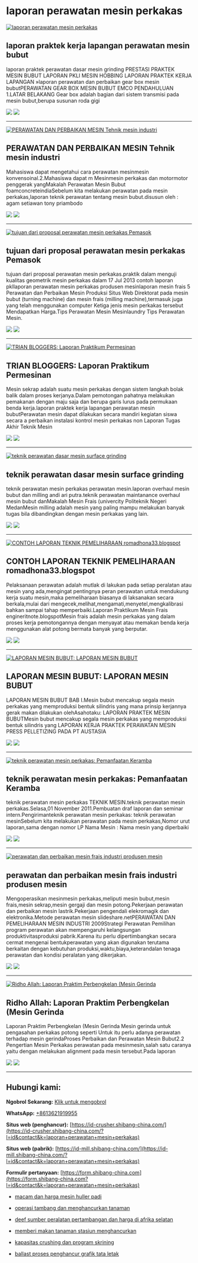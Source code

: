 # laporan perawatan mesin perkakas

<a href="https://swt.shibang-china.com/?l=id&img&k=laporan+perawatan+mesin+perkakas" target="_blank">![laporan perawatan mesin perkakas](http://static.shibang-china.com/all-800x300/1447.jpg)</a>

## laporan praktek kerja lapangan perawatan mesin bubut
laporan praktek perawatan dasar mesin grinding PRESTASI PRAKTEK MESIN BUBUT LAPORAN PKLI MESIN HOBBING LAPORAN PRAKTEK KERJA LAPANGAN »laporan perawatan dan perbaikan gear box mesin bubutPERAWATAN GEAR BOX MESIN BUBUT EMCO PENDAHULUAN 1.LATAR BELAKANG Gear box adalah bagian dari sistem transmisi pada mesin bubut,berupa susunan roda gigi


<a href="https://whatsapp.shibangsoft.com/WhatsApp.php" target="_blank" title="WhatsApp">![](http://static.shibang-china.com/icon/whatsapp.png)</a> <a href="https://swt.shibang-china.com/?l=id&icon&k=laporan+perawatan+mesin+perkakas" target="_blank">![](http://static.shibang-china.com/icon/chat-id.png)</a>

---

<a href="https://swt.shibang-china.com/?l=id&img&k=laporan+perawatan+mesin+perkakas" target="_blank">![PERAWATAN DAN PERBAIKAN MESIN Tehnik mesin industri](http://static.shibang-china.com/all-800x300/1417.jpg)</a>

## PERAWATAN DAN PERBAIKAN MESIN Tehnik mesin industri
Mahasiswa dapat mengetahui cara perawatan mesinmesin konvensoinal.2.Mahasiswa dapat m Mesinmesin perkakas dan motormotor penggerak yangMakalah Perawatan Mesin Bubut foamconcreteindiaSebelum kita melakukan perawatan pada mesin perkakas,laporan teknik perawatan tentang mesin bubut.disusun oleh : agam setiawan tony priambodo


<a href="https://whatsapp.shibangsoft.com/WhatsApp.php" target="_blank" title="WhatsApp">![](http://static.shibang-china.com/icon/whatsapp.png)</a> <a href="https://swt.shibang-china.com/?l=id&icon&k=laporan+perawatan+mesin+perkakas" target="_blank">![](http://static.shibang-china.com/icon/chat-id.png)</a>

---

<a href="https://swt.shibang-china.com/?l=id&img&k=laporan+perawatan+mesin+perkakas" target="_blank">![tujuan dari proposal perawatan mesin perkakas Pemasok](http://static.shibang-china.com/all-800x300/732.jpg)</a>

## tujuan dari proposal perawatan mesin perkakas Pemasok
tujuan dari proposal perawatan mesin perkakas.praktik dalam menguji kualitas geometrik mesin perkakas dalam 17 Jul 2013 contoh laporan pkllaporan perawatan mesin perkakas produsen mesinlaporan mesin frais 5 Perawatan dan Perbaikan Mesin Produksi Situs Web Direktorat pada mesin bubut (turning machine) dan mesin frais (milling machine),termasuk juga yang telah menggunakan computer Ketiga jenis mesin perkakas tersebut Mendapatkan Harga.Tips Perawatan Mesin Mesinlaundry Tips Perawatan Mesin.


<a href="https://whatsapp.shibangsoft.com/WhatsApp.php" target="_blank" title="WhatsApp">![](http://static.shibang-china.com/icon/whatsapp.png)</a> <a href="https://swt.shibang-china.com/?l=id&icon&k=laporan+perawatan+mesin+perkakas" target="_blank">![](http://static.shibang-china.com/icon/chat-id.png)</a>

---

<a href="https://swt.shibang-china.com/?l=id&img&k=laporan+perawatan+mesin+perkakas" target="_blank">![TRIAN BLOGGERS: Laporan Praktikum Permesinan](http://static.shibang-china.com/all-800x300/1144.jpg)</a>

## TRIAN BLOGGERS: Laporan Praktikum Permesinan
Mesin sekrap adalah suatu mesin perkakas dengan sistem langkah bolak balik dalam proses kerjanya.Dalam pemotongan pahatnya melakukan pemakanan dengan maju saja dan berupa garis lurus pada permukaan benda kerja.laporan praktek kerja lapangan perawatan mesin bubutPerawatan mesin dapat dilakukan secara mandiri kegiatan siswa secara a perbaikan instalasi kontrol mesin perkakas non Laporan Tugas Akhir Teknik Mesin


<a href="https://whatsapp.shibangsoft.com/WhatsApp.php" target="_blank" title="WhatsApp">![](http://static.shibang-china.com/icon/whatsapp.png)</a> <a href="https://swt.shibang-china.com/?l=id&icon&k=laporan+perawatan+mesin+perkakas" target="_blank">![](http://static.shibang-china.com/icon/chat-id.png)</a>

---

<a href="https://swt.shibang-china.com/?l=id&img&k=laporan+perawatan+mesin+perkakas" target="_blank">![teknik perawatan dasar mesin surface grinding](http://static.shibang-china.com/all-800x300/409.jpg)</a>

## teknik perawatan dasar mesin surface grinding
teknik perawatan mesin perkakas perawatan mesin.laporan overhaul mesin bubut dan milling andi ari putra.teknik perawatan maintanance overhaul mesin bubut danMakalah Mesin Frais (univercity Politeknik Negeri MedanMesin milling adalah mesin yang paling mampu melakukan banyak tugas bila dibandingkan dengan mesin perkakas yang lain.


<a href="https://whatsapp.shibangsoft.com/WhatsApp.php" target="_blank" title="WhatsApp">![](http://static.shibang-china.com/icon/whatsapp.png)</a> <a href="https://swt.shibang-china.com/?l=id&icon&k=laporan+perawatan+mesin+perkakas" target="_blank">![](http://static.shibang-china.com/icon/chat-id.png)</a>

---

<a href="https://swt.shibang-china.com/?l=id&img&k=laporan+perawatan+mesin+perkakas" target="_blank">![CONTOH LAPORAN TEKNIK PEMELIHARAAN romadhona33.blogspot](http://static.shibang-china.com/all-800x300/1106.jpg)</a>

## CONTOH LAPORAN TEKNIK PEMELIHARAAN romadhona33.blogspot
Pelaksanaan perawatan adalah mutlak di lakukan pada setiap peralatan atau mesin yang ada,mengingat pentingnya peran perawatan untuk mendukung kerja suatu mesin,maka pemeliharaan biasanya di laksanakan secara berkala,mulai dari mengecek,melihat,mengamati,menyetel,mengkalibrasi bahkan sampai tahap memperbaiki.Laporan Praktikum Mesin Frais engineritnote.blogspotMesin frais adalah mesin perkakas yang dalam proses kerja pemotongannya dengan menyayat atau memakan benda kerja menggunakan alat potong bermata banyak yang berputar.


<a href="https://whatsapp.shibangsoft.com/WhatsApp.php" target="_blank" title="WhatsApp">![](http://static.shibang-china.com/icon/whatsapp.png)</a> <a href="https://swt.shibang-china.com/?l=id&icon&k=laporan+perawatan+mesin+perkakas" target="_blank">![](http://static.shibang-china.com/icon/chat-id.png)</a>

---

<a href="https://swt.shibang-china.com/?l=id&img&k=laporan+perawatan+mesin+perkakas" target="_blank">![LAPORAN MESIN BUBUT: LAPORAN MESIN BUBUT](http://static.shibang-china.com/all-800x300/498.jpg)</a>

## LAPORAN MESIN BUBUT: LAPORAN MESIN BUBUT
LAPORAN MESIN BUBUT BAB I.Mesin bubut mencakup segala mesin perkakas yang memproduksi bentuk silindris yang mana prinsip kerjannya gerak makan dilakukan olehAsahotaku: LAPORAN PRAKTEK MESIN BUBUTMesin bubut mencakup segala mesin perkakas yang memproduksi bentuk silindris yang LAPORAN KERJA PRAKTEK PERAWATAN MESIN PRESS PELLETIZING PADA PT AUSTASIA


<a href="https://whatsapp.shibangsoft.com/WhatsApp.php" target="_blank" title="WhatsApp">![](http://static.shibang-china.com/icon/whatsapp.png)</a> <a href="https://swt.shibang-china.com/?l=id&icon&k=laporan+perawatan+mesin+perkakas" target="_blank">![](http://static.shibang-china.com/icon/chat-id.png)</a>

---

<a href="https://swt.shibang-china.com/?l=id&img&k=laporan+perawatan+mesin+perkakas" target="_blank">![teknik perawatan mesin perkakas: Pemanfaatan Keramba](http://static.shibang-china.com/all-800x300/325.jpg)</a>

## teknik perawatan mesin perkakas: Pemanfaatan Keramba
teknik perawatan mesin perkakas TEKNIK MESIN.teknik perawatan mesin perkakas.Selasa,01 November 2011.Pembuatan draf laporan dan seminar intern.Pengirimanteknik perawatan mesin perkakas: teknik perawatan mesinSebelum kita melakukan perawatan pada mesin perkakas,Nomor urut laporan,sama dengan nomor LP Nama Mesin : Nama mesin yang diperbaiki


<a href="https://whatsapp.shibangsoft.com/WhatsApp.php" target="_blank" title="WhatsApp">![](http://static.shibang-china.com/icon/whatsapp.png)</a> <a href="https://swt.shibang-china.com/?l=id&icon&k=laporan+perawatan+mesin+perkakas" target="_blank">![](http://static.shibang-china.com/icon/chat-id.png)</a>

---

<a href="https://swt.shibang-china.com/?l=id&img&k=laporan+perawatan+mesin+perkakas" target="_blank">![perawatan dan perbaikan mesin frais industri produsen mesin](http://static.shibang-china.com/all-800x300/1521.jpg)</a>

## perawatan dan perbaikan mesin frais industri produsen mesin
Mengoperasikan mesinmesin perkakas,meliputi mesin bubut,mesin frais,mesin sekrap,mesin gergaji dan mesin potong.Pekerjaan perawatan dan perbaikan mesin lastrik.Pekerjaan pengendali elekromagik dan elektronika.Metode perawatan mesin slideshare.netPERAWATAN DAN PEMELIHARAAN MESIN INDUSTRI 2009Strategi Perawatan Pemilihan program perawatan akan mempengaruhi kelangsungan produktivitasproduksi pabrik.Karena itu perlu dipertimbangkan secara cermat mengenai bentukperawatan yang akan digunakan terutama berkaitan dengan kebutuhan produksi,waktu,biaya,keterandalan tenaga perawatan dan kondisi peralatan yang dikerjakan.


<a href="https://whatsapp.shibangsoft.com/WhatsApp.php" target="_blank" title="WhatsApp">![](http://static.shibang-china.com/icon/whatsapp.png)</a> <a href="https://swt.shibang-china.com/?l=id&icon&k=laporan+perawatan+mesin+perkakas" target="_blank">![](http://static.shibang-china.com/icon/chat-id.png)</a>

---

<a href="https://swt.shibang-china.com/?l=id&img&k=laporan+perawatan+mesin+perkakas" target="_blank">![Ridho Allah: Laporan Praktim Perbengkelan (Mesin Gerinda](http://static.shibang-china.com/all-800x300/665.jpg)</a>

## Ridho Allah: Laporan Praktim Perbengkelan (Mesin Gerinda
Laporan Praktim Perbengkelan (Mesin Gerinda Mesin gerinda untuk pengasahan perkakas potong seperti Untuk itu perlu adanya perawatan terhadap mesin gerindaProses Perbaikan dan Perawatan Mesin Bubut2.2 Pengertian Mesin Perkakas perawatan pada mesinmesin,salah satu caranya yaitu dengan melakukan alignment pada mesin tersebut.Pada laporan


<a href="https://whatsapp.shibangsoft.com/WhatsApp.php" target="_blank" title="WhatsApp">![](http://static.shibang-china.com/icon/whatsapp.png)</a> <a href="https://swt.shibang-china.com/?l=id&icon&k=laporan+perawatan+mesin+perkakas" target="_blank">![](http://static.shibang-china.com/icon/chat-id.png)</a>

---
## Hubungi kami:

**Ngobrol Sekarang:** [Klik untuk mengobrol](https://swt.shibang-china.com?l=id&contact&k=laporan+perawatan+mesin+perkakas)

**WhatsApp:**  [+8613621919955](https://whatsapp.shibangsoft.com/WhatsApp.php)

**Situs web (penghancur):** [https://id-crusher.shibang-china.com/](https://id-crusher.shibang-china.com/?l=id&contact&k=laporan+perawatan+mesin+perkakas)

**Situs web (pabrik):** [https://id-mill.shibang-china.com/](https://id-mill.shibang-china.com/?l=id&contact&k=laporan+perawatan+mesin+perkakas)

**Formulir pertanyaan:** [https://form.shibang-china.com](https://form.shibang-china.com?l=id&contact&k=laporan+perawatan+mesin+perkakas)

* [macam dan harga mesin huller padi](../39/macam%20dan%20harga%20mesin%20huller%20padi.md)

* [operasi tambang dan menghancurkan tanaman](../38/operasi%20tambang%20dan%20menghancurkan%20tanaman.md)

* [deef sumber peralatan pertambangan dan harga di afrika selatan](../35/deef%20sumber%20peralatan%20pertambangan%20dan%20harga%20di%20afrika%20selatan.md)

* [memberi makan tanaman stasiun menghancurkan](../35/memberi%20makan%20tanaman%20stasiun%20menghancurkan.md)

* [kapasitas crushing dan program skrining](../40/kapasitas%20crushing%20dan%20program%20skrining.md)

* [ballast proses penghancur grafik tata letak](../35/ballast%20proses%20penghancur%20grafik%20tata%20letak.md)